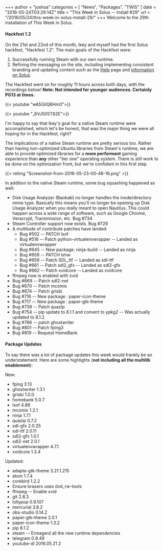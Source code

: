 +++
author = "joshua"
categories = [
"News",
"Packages",
"TWIS"
]
date =  "2016-05-24T03:29:14Z"
title = "This Week in Solus -- Install #29"
url = "/2016/05/24/this-week-in-solus-install-29/"
+++ 
Welcome to the 29th installation of This Week in Solus. 

#### Hackfest 1.2

On the 21st and 22nd of this month, Ikey and myself had the first Solus hackfest, "Hackfest 1.2". The main goals of the Hackfest were:

1. Successfully running Steam with our own runtime.
2. Refining the messaging on the site, including implementing consistent branding and updating content such as the [Help](https://help.getsol.us/) page and
 [information on Solus](https://getsol.us/solus/about).

The Hackfest went on for roughly 11 hours across both days, with the recordings below! **Note: Not intended for younger audiences. Certainly PG13 at times.**

{{< youtube "wA5GilQ6Hm0">}}

{{< youtube "_6VJ50ST82E">}}

I'm happy to say that Ikey's goal for a native Steam runtime were accomplished, which let's be honest, that was the major thing we were all hoping for in the Hackfest, right?

The implications of a native Steam runtime are pretty serious too. Rather than having non-optimized Ubuntu libraries from Steam's runtime, we are able to provide optimized libraries for a **more performant** gaming experience than **any** other 
"tier one" operating system. There is still work to be done on the optimization front, but we're confident in this first step.

{{< relimg "Screenshot-from-2016-05-23-00-46-16.png" >}}

In addition to the native Steam runtime, some bug squashing happened as well:

- Disk Usage Analyzer (Baobab) no longer handles the inode/directory mime type. Basically this means you'll no longer be opening up Disk Usage Analyzer when you really meant to open Nautilus. This could happen across a wide range of software, such as 
Google Chrome, Veracrypt, Transmission, etc. Bug #734
- Steam Controller support now exists. Bug #729
- A multitude of contribute patches have landed: 
  - Bug #502 -- PATCH lsof
  - Bug #518 -- Patch python-virtualenvwrapper -- Landed as virtualenvwrapper
  - Bug #645 -- New package: ninja-build -- Landed as ninja
  - Bug #658 -- PATCH lshw
  - Bug #659 -- Patch SDL_ttf -- Landed as sdl-ttf
  - Bug #661 -- Patch sdl2_gfx -- Landed as sdl2-gfx
  - Bug #662 -- Patch xvidcore -- Landed as xvidcore
- ffmpeg now is enabled with xvid
- Bug #669 -- Patch sdl2-net
- Bug #670 -- Patch mcomix
- Bug #674 -- Patch grisbi
- Bug #716 -- New package : paper-icon-theme
- Bug #717 -- New package : paper-gtk-theme
- Bug #739 -- Patch quazip
- Bug #754 -- pip update to 8.1.1 and convert to ypkg2 -- Was actually updated to 8.1.2
- Bug #786 -- patch ghostwriter
- Bug #801 -- Patch fping3
- Bug #819 -- Request HomeBank

#### Package Updates

To say there was a lot of package updates this week would frankly be an understatement. Here are some highlights (**not including all the multilib enablement**):

New:

- fping 3.13
- ghostwriter 1.3.1
- grisbi 1.0.0
- homebank 5.0.7
- lsof 4.89
- mcomix 1.2.1
- ninja 1.7.1
- quazip 0.7.2
- sdl-gfx 2.0.25
- sdl-ttf 2.0.11
- sdl2-gfx 1.0.1
- sdl2-net 2.0.1
- virtualenvwrapper 4.7.1
- xvidcore 1.3.4

Updated:

- adapta-gtk-theme 3.21.1.215
- atom 1.7.4
- corebird 1.2.2
- Ensure brasero uses dvd_rw-tools
- ffmpeg -- Enable xvid
- git 2.8.3
- lollypop 0.9.107
- mercurial 3.8.2
- obs-studio 0.14.2
- paper-gtk-theme 2.0.1
- paper-icon-theme 1.3.2
- pip 8.1.2
- steam -- Ermagerd all the new runtime dependencies
- telegram 0.9.49
- youtube-dl 2016.05.21.2
